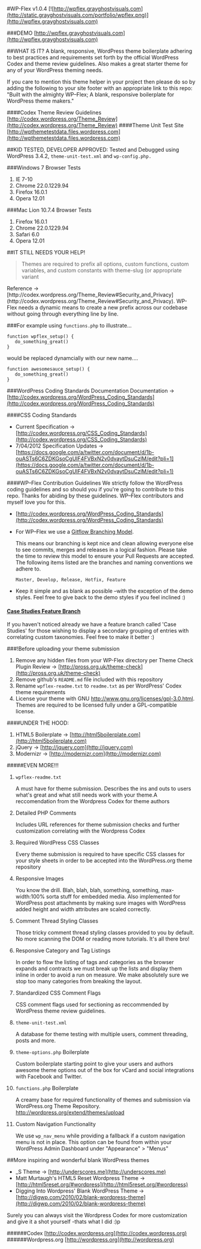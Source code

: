 #WP-Flex v1.0.4
[![http://wpflex.grayghostvisuals.com](http://static.grayghostvisuals.com/portfolio/wpflex.png)](http://wpflex.grayghostvisuals.com)

###DEMO
[http://wpflex.grayghostvisuals.com](http://wpflex.grayghostvisuals.com)

##WHAT IS IT?
A blank, responsive, WordPress theme boilerplate adhering to best practices and requirements set forth by the official WordPress Codex and theme review guidelines. Also makes a great starter theme for any of your WordPress theming needs.

If you care to mention this theme helper in your project then please do so by adding the following to your site footer with an appropriate link to this repo:
"Built with the almighty WP&ndash;Flex; A blank, responsive boilerplate for WordPress theme makers."


####Codex Theme Review Guidelines
[http://codex.wordpress.org/Theme_Review](http://codex.wordpress.org/Theme_Review)
####Theme Unit Test Site
[http://wpthemetestdata.files.wordpress.com](http://wpthemetestdata.files.wordpress.com)


##KID TESTED, DEVELOPER APPROVED:
Tested and Debugged using WordPress 3.4.2, ``theme-unit-test.xml`` and ``wp-config.php.``

###Windows 7 Browser Tests
1. IE      7-10
2. Chrome  22.0.1229.94
3. Firefox 16.0.1
4. Opera   12.01


###Mac Lion 10.7.4 Browser Tests
1. Firefox 16.0.1
2. Chrome  22.0.1229.94
3. Safari  6.0
4. Opera   12.01


##IT STILL NEEDS YOUR HELP!
<blockquote>Themes are required to prefix all options, custom functions, custom variables, and custom constants with theme-slug (or appropriate variant</blockquote>
Reference &rarr; [http://codex.wordpress.org/Theme_Review#Security_and_Privacy](http://codex.wordpress.org/Theme_Review#Security_and_Privacy).
WP-Flex needs a dynamic means to create a new prefix across our codebase without going through everything line by line.

###For example
using ``functions.php`` to illustrate&hellip;

```shell
function wpflex_setup() {
   do_something_great()
}
```

would be replaced dynamcially with our new name....

```shell
function awesomesauce_setup() {
   do_something_great()
}
```

###WordPress Coding Standards Documentation
Documentation &rarr; [http://codex.wordpress.org/WordPress_Coding_Standards](http://codex.wordpress.org/WordPress_Coding_Standards)


####CSS Coding Standards
* Current Specification &rarr; [http://codex.wordpress.org/CSS_Coding_Standards](http://codex.wordpress.org/CSS_Coding_Standards)
* 7/04/2012 Specification Updates &rarr; [https://docs.google.com/a/twitter.com/document/d/1b-ouASTs6C6ZDKGsoCgUIF4FVBxN2v0dvaytDsuCzlM/edit?pli=1](https://docs.google.com/a/twitter.com/document/d/1b-ouASTs6C6ZDKGsoCgUIF4FVBxN2v0dvaytDsuCzlM/edit?pli=1)


####WP&ndash;Flex Contribution Guidelines
We strictly follow the WordPress coding guidelines and so should you if you're going to contribute to this repo. Thanks for abiding by these guidelines. WP&ndash;Flex contributors and myself love you for this.

* [http://codex.wordpress.org/WordPress_Coding_Standards](http://codex.wordpress.org/WordPress_Coding_Standards)

* For WP&ndash;Flex we use a [Gitflow Branching Model](http://nvie.com/posts/a-successful-git-branching-model).

    This means our branching is kept nice and clean allowing everyone else to see commits, merges and releases in a logical fashion. Please take the time to review this model to ensure your Pull Requests are accepted. The following items listed are the branches and naming conventions we adhere to.

    ``Master, Develop, Release, Hotfix, Feature``

* Keep it simple and as blank as possible &ndash;with the exception of the demo styles.
    Feel free to give back to the demo styles if you feel inclined :)


#### [Case Studies Feature Branch](//github.com/grayghostvisuals/WP-Flex/tree/feature/Case-Studies)
If you haven't noticed already we have a feature branch called 'Case Studies' for those wishing to display a secondary grouping of entries with correlating custom taxonomies. Feel free to make it better :)


###!Before uploading your theme submission
1. Remove any hidden files from your WP-Flex directory per Theme Check Plugin Review &rarr; [http://pross.org.uk/theme-check](http://pross.org.uk/theme-check)
2. Remove github's ``README.md`` file included with this repository
3. Rename ``wpflex-readme.txt`` to ``readme.txt`` as per WordPress' Codex theme requirements
4. License your theme with GNU http://www.gnu.org/licenses/gpl-3.0.html. Themes are required to be licensed fully under a GPL-compatible license.


####UNDER THE HOOD:
1. HTML5 Boilerplate  &rarr; [http://html5boilerplate.com](http://html5boilerplate.com)
2. jQuery             &rarr; [http://jquery.com](http://jquery.com)
3. Modernizr          &rarr; [http://modernizr.com](http://modernizr.com)


#####EVEN MORE!!!
1. ``wpflex-readme.txt``

    A must have for theme submission. Describes the ins and outs to users what's great and what still needs work with your theme.A reccomendation from the Wordpress Codex for theme authors

2. Detailed PHP Comments

    Includes URL references for theme submission checks and further customization correlating with the Wordpress Codex

3. Required WordPress CSS Classes

    Every theme submission is required to have specific CSS classes for your style sheets in order to be accepted into the WordPress.org theme repository

4. Responsive Images

    You know the drill. Blah, blah, blah, something, something, max-width:100% sorta stuff for embedded media. Also implemented for WordPress post attachments by making sure images with WordPress added height and width attributes are scaled correctly.

5. Comment Thread Styling Classes

    Those tricky comment thread styling classes provided to you by default. No more scanning the DOM or reading more tutorials. It's all there bro!

6. Responsive Category and Tag Listings

    In order to flow the listing of tags and categories as the browser expands and contracts we must break up the lists and display them inline in order to avoid a run on measure. We make absolutely sure we stop too many categories from breaking the layout.

7. Standardized CSS Comment Flags

    CSS comment flags used for sectioning as reccommended by WordPress theme review guidelines.

8. ``theme-unit-test.xml``

    A database for theme testing with multiple users, comment threading, posts and more.

9. ``theme-options.php`` Boilerplate

    Custom boilerplate starting point to give your users and authors awesome theme options out of the box for vCard and social integrations with Facebook and Twitter.

10. ``functions.php`` Boilerplate

    A creamy base for required functionality of themes and submission via WordPress.org Theme Repository. http://wordpress.org/extend/themes/upload

11. Custom Navigation Functionality

    We use ``wp_nav_menu`` while providing a fallback if a custom navigation menu is not in place. This option can be found from within your WordPress Admin Dashboard under "Appearance" &gt; "Menus"


##More inspiring and wonderful blank WordPress themes
* _S Theme &rarr; [http://underscores.me](http://underscores.me)
* Matt Murtaugh's HTML5 Reset Wordpress Theme &rarr; [http://html5reset.org/#wordpress](http://html5reset.org/#wordpress)
* Digging Into Wordpress' Blank WordPress Theme &rarr; [http://digwp.com/2010/02/blank-wordpress-theme](http://digwp.com/2010/02/blank-wordpress-theme)

Surely you can always visit the Wordpress Codex for more customization and give it a shot yourself
-thats what I did :)p

######Codex
[http://codex.wordpress.org](http://codex.wordpress.org)
######Wordpress.org
[http://wordpress.org](http://wordpress.org)